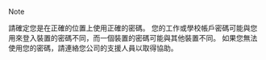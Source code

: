   > [!NOTE]
  > 請確定您是在正確的位置上使用正確的密碼。 您的工作或學校帳戶密碼可能與您用來登入裝置的密碼不同，而一個裝置的密碼可能與其他裝置不同。 如果您無法使用您的密碼，請連絡您公司的支援人員以取得協助。
